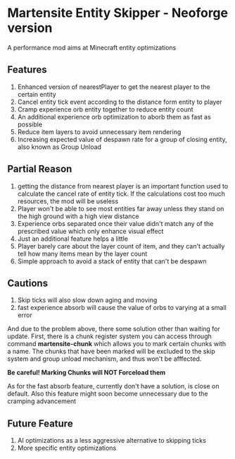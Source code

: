 # Martensite Entity Skipper - Neoforge version
A performance mod aims at Minecraft entity optimizations
## Features
1. Enhanced version of nearestPlayer to get the nearest player to the certain entity
2. Cancel entity tick event according to the distance form entity to player
3. Cramp experience orb entity together to reduce entity count
4. An additional experience orb optimization to aborb them as fast as possible
5. Reduce item layers to avoid unnecessary item rendering
6. Increasing expected value of despawn rate for a group of closing entity, also known as Group Unload
## Partial Reason
1. getting the distance from nearest player is an important function used to calculate the cancel rate of entity tick. If the calculations cost too much resources, the mod will be useless
2. Player won't be able to see most entities far away unless they stand on the high ground with a high view distance
3. Experience orbs separated once their value didn't match any of the prescribed value which only enhance visual effect
4. Just an additional feature helps a little
5. Player barely care about the layer count of item, and they can't actually tell how many items mean by the layer count
6. Simple approach to avoid a stack of entity that can't be despawn
## Cautions
1. Skip ticks will also slow down aging and moving
2. fast experience absorb will cause the value of orbs to varying at a small error

And due to the problem above, there some solution other than waiting for update. 
First, there is a chunk register system you can access through command **martensite-chunk** which allows you to mark certain chunks with a name.
The chunks that have been marked will be excluded to the skip system and group unload mechanism, and thus won't be afffected.

**Be careful! Marking Chunks will NOT Forceload them**

As for the fast absorb feature, currently don't have a solution, is close on default.
Also this feature might soon become unnecessary due to the cramping advancement
## Future Feature
1. AI optimizations as a less aggressive alternative to skipping ticks
2. More specific entity optimizations
